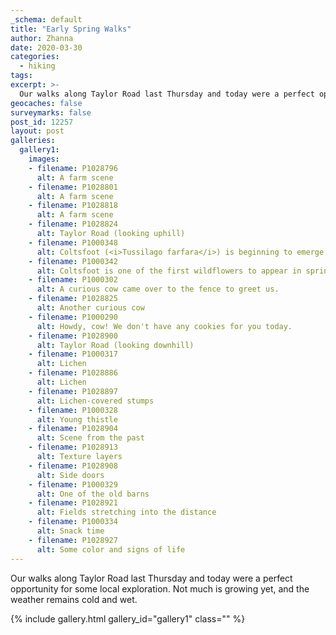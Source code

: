```yaml
---
_schema: default
title: "Early Spring Walks"
author: Zhanna
date: 2020-03-30
categories:
  - hiking
tags:
excerpt: >-
  Our walks along Taylor Road last Thursday and today were a perfect opportunity for some local exploration. Not much is growing yet, and the weather remains cold and wet.
geocaches: false
surveymarks: false
post_id: 12257
layout: post
galleries:
  gallery1:
    images:
    - filename: P1028796
      alt: A farm scene
    - filename: P1028801
      alt: A farm scene
    - filename: P1028818
      alt: A farm scene         
    - filename: P1028824
      alt: Taylor Road (looking uphill)
    - filename: P1000348
      alt: Coltsfoot (<i>Tussilago farfara</i>) is beginning to emerge along the roadsides.
    - filename: P1000342
      alt: Coltsfoot is one of the first wildflowers to appear in spring.    
    - filename: P1000302
      alt: A curious cow came over to the fence to greet us.
    - filename: P1028825
      alt: Another curious cow
    - filename: P1000290
      alt: Howdy, cow! We don't have any cookies for you today.    
    - filename: P1028900
      alt: Taylor Road (looking downhill)
    - filename: P1000317
      alt: Lichen
    - filename: P1028886
      alt: Lichen   
    - filename: P1028897
      alt: Lichen-covered stumps
    - filename: P1000328
      alt: Young thistle
    - filename: P1028904
      alt: Scene from the past    
    - filename: P1028913
      alt: Texture layers
    - filename: P1028908
      alt: Side doors
    - filename: P1000329
      alt: One of the old barns
    - filename: P1028921
      alt: Fields stretching into the distance
    - filename: P1000334
      alt: Snack time
    - filename: P1028927
      alt: Some color and signs of life    
---
```


Our walks along Taylor Road last Thursday and today were a perfect opportunity for some local exploration. Not much is growing yet, and the weather remains cold and wet.

{% include gallery.html gallery_id="gallery1" class="" %}
